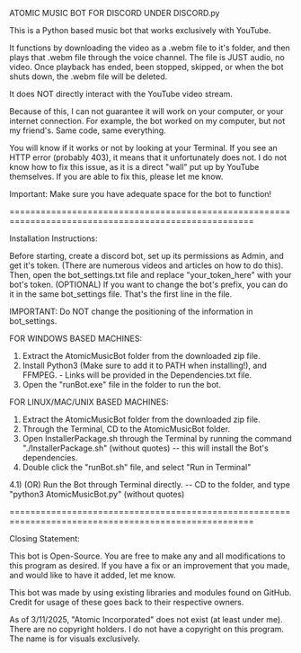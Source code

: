 
ATOMIC MUSIC BOT FOR DISCORD UNDER DISCORD.py



This is a Python based music bot that works exclusively with YouTube. 

It functions by downloading the video as a .webm file to it's folder,
and then plays that .webm file through the voice channel. The file is JUST audio, no video. 
Once playback has ended, been stopped, skipped, or when the bot shuts down, the .webm file will be deleted. 

It does NOT directly interact with the YouTube video stream. 

Because of this, I can not guarantee it will work on your computer, or your internet connection. For example, the bot worked on my computer,
but not my friend's. Same code, same everything.

You will know if it works or not by looking at your Terminal. If you see an HTTP error (probably 403), it means that it unfortunately does not.
I do not know how to fix this issue, as it is a direct "wall" put up by YouTube themselves. If you are able to fix this, please let me know.


Important: Make sure you have adequate space for the bot to function!

=====================================================================================================


Installation Instructions:

Before starting, create a discord bot, set up its permissions as Admin, and get it's token. (There are numerous videos and articles on how to do this).
Then, open the bot_settings.txt file and replace "your_token_here" with your bot's token.
(OPTIONAL) If you want to change the bot's prefix, you can do it in the same bot_settings file. That's the first line in the file.

IMPORTANT: Do NOT change the positioning of the information in bot_settings. 


FOR WINDOWS BASED MACHINES:
1) Extract the AtomicMusicBot folder from the downloaded zip file.
2) Install Python3 (Make sure to add it to PATH when installing!), and FFMPEG. - Links will be provided in the Dependencies.txt file.
3) Open the "runBot.exe" file in the folder to run the bot.


FOR LINUX/MAC/UNIX BASED MACHINES:
1) Extract the AtomicMusicBot folder from the downloaded zip file.
2) Through the Terminal, CD to the AtomicMusicBot folder.
3) Open InstallerPackage.sh through the Terminal by running the command "./InstallerPackage.sh" (without quotes) -- this will install the Bot's dependencies.
4) Double click the "runBot.sh" file, and select "Run in Terminal"

4.1) (OR) Run the Bot through Terminal directly. -- CD to the folder, and type "python3 AtomicMusicBot.py" (without quotes)


=====================================================================================================


Closing Statement:

This bot is Open-Source. You are free to make any and all modifications to this program as desired. 
If you have a fix or an improvement that you made, and would like to have it added, let me know.


This bot was made by using existing libraries and modules found on GitHub.
Credit for usage of these goes back to their respective owners.


As of 3/11/2025, "Atomic Incorporated" does not exist (at least under me). There are no copyright holders. I do not have a copyright on this program.
The name is for visuals exclusively.
